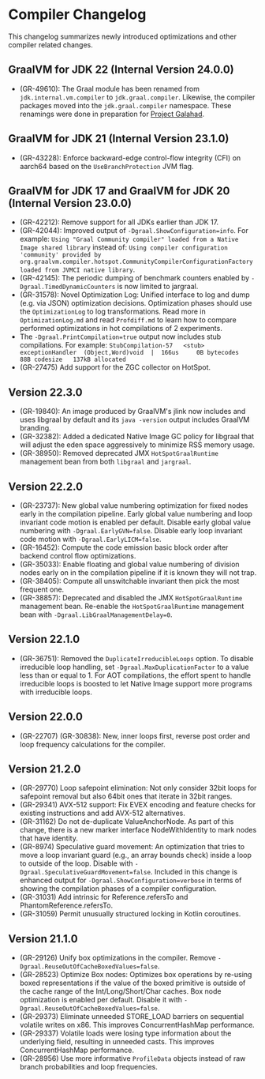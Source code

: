 # Compiler Changelog

This changelog summarizes newly introduced optimizations and other compiler related changes.

## GraalVM for JDK 22 (Internal Version 24.0.0)
* (GR-49610): The Graal module has been renamed from `jdk.internal.vm.compiler` to `jdk.graal.compiler`.
  Likewise, the compiler packages moved into the `jdk.graal.compiler` namespace.
  These renamings were done in preparation for [Project Galahad](https://openjdk.org/projects/galahad/).

## GraalVM for JDK 21 (Internal Version 23.1.0)
* (GR-43228): Enforce backward-edge control-flow integrity (CFI) on aarch64 based on the `UseBranchProtection` JVM flag.

## GraalVM for JDK 17 and GraalVM for JDK 20 (Internal Version 23.0.0)
* (GR-42212): Remove support for all JDKs earlier than JDK 17.
* (GR-42044): Improved output of `-Dgraal.ShowConfiguration=info`. For example:
    `Using "Graal Community compiler" loaded from a Native Image shared library`
  instead of:
    `Using compiler configuration 'community' provided by org.graalvm.compiler.hotspot.CommunityCompilerConfigurationFactory loaded from JVMCI native library`.
* (GR-42145): The periodic dumping of benchmark counters enabled by `-Dgraal.TimedDynamicCounters` is now limited to jargraal.
* (GR-31578): Novel Optimization Log: Unified interface to log and dump (e.g. via JSON) optimization decisions.
Optimization phases should use the `OptimizationLog` to log transformations. Read more in `OptimizationLog.md` and read
`Profdiff.md` to learn how to compare performed optimizations in hot compilations of 2 experiments.
* The `-Dgraal.PrintCompilation=true` output now includes stub compilations. For example:
`StubCompilation-57   <stub>    exceptionHandler  (Object,Word)void  |  166us     0B bytecodes    88B codesize   137kB allocated`
* (GR-27475) Add support for the ZGC collector on HotSpot.

## Version 22.3.0
* (GR-19840): An image produced by GraalVM's jlink now includes and uses libgraal by default and its `java -version` output includes GraalVM branding.
* (GR-32382): Added a dedicated Native Image GC policy for libgraal that will adjust the eden space aggressively to
minimize RSS memory usage.
* (GR-38950): Removed deprecated JMX `HotSpotGraalRuntime` management bean from both `libgraal` and `jargraal`.

## Version 22.2.0
* (GR-23737): New global value numbering optimization for fixed nodes early in the compilation pipeline.
Early global value numbering and loop invariant code motion is enabled per default.
Disable early global value numbering with `-Dgraal.EarlyGVN=false`.
Disable early loop invariant code motion with  `-Dgraal.EarlyLICM=false`.
* (GR-16452): Compute the code emission basic block order after backend control flow optimizations.
* (GR-35033): Enable floating and global value numbering of division nodes early on in the compilation pipeline if
  it is known they will not trap.
* (GR-38405): Compute all unswitchable invariant then pick the most frequent one.  
* (GR-38857): Deprecated and disabled the JMX `HotSpotGraalRuntime` management bean. Re-enable the `HotSpotGraalRuntime`
  management bean with `-Dgraal.LibGraalManagementDelay=0`.

## Version 22.1.0
* (GR-36751): Removed the `DuplicateIrreducibleLoops` option. To disable irreducible loop handling, set
  `-Dgraal.MaxDuplicationFactor` to a value less than or equal to 1. For AOT compilations, the effort
  spent to handle irreducible loops is boosted to let Native Image support more programs with irreducible loops.

## Version 22.0.0
* (GR-22707) (GR-30838): New, inner loops first, reverse post order and loop frequency calculations for the compiler.

## Version 21.2.0
* (GR-29770) Loop safepoint elimination: Not only consider 32bit loops for safepoint removal but also 64bit ones
that iterate in 32bit ranges.
* (GR-29341) AVX-512 support: Fix EVEX encoding and feature checks for existing instructions and add AVX-512
alternatives.
* (GR-31162) Do not de-duplicate ValueAnchorNode. As part of this change, there is a new marker interface
NodeWithIdentity to mark nodes that have identity.
* (GR-8974) Speculative guard movement: An optimization that tries to move a loop invariant guard
  (e.g., an array bounds check) inside a loop to outside of the loop. Disable with `-Dgraal.SpeculativeGuardMovement=false`.
  Included in this change is enhanced output for `-Dgraal.ShowConfiguration=verbose` in terms of
  showing the compilation phases of a compiler configuration.
* (GR-31031) Add intrinsic for Reference.refersTo and PhantomReference.refersTo.
* (GR-31059) Permit unusually structured locking in Kotlin coroutines.

## Version 21.1.0
* (GR-29126) Unify box optimizations in the compiler. Remove `-Dgraal.ReuseOutOfCacheBoxedValues=false`.
* (GR-28523) Optimize Box nodes: Optimizes box operations by re-using boxed representations
if the value of the boxed primitive is outside of the cache range of the Int/Long/Short/Char caches.
Box node optimization is enabled per default. Disable it with `-Dgraal.ReuseOutOfCacheBoxedValues=false`.
* (GR-29373) Eliminate unneeded STORE_LOAD barriers on sequential volatile writes on x86.
This improves ConcurrentHashMap performance.
* (GR-29337) Volatile loads were losing type information about the underlying field, resulting in unneeded casts.
This improves ConcurrentHashMap performance.
* (GR-28956) Use more informative `ProfileData` objects instead of raw branch probabilities and loop frequencies.

